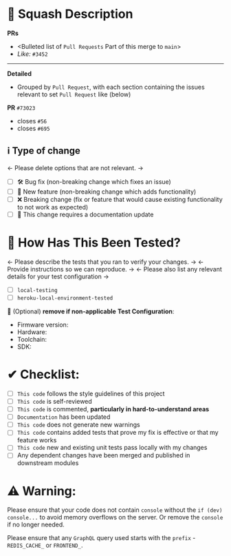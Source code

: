 # 📃 Squash Description

**PRs**

- <Bulleted list of `Pull Requests` Part of this merge to `main`>
- _Like:_ `#3452`

---

**Detailed**

- Grouped by `Pull Request`, with each section containing the issues
relevant to set `Pull Request` like (below)

**PR** `#73023`
- closes `#56`
- closes `#695`

## ℹ Type of change

<- Please delete options that are not relevant. ->

- [ ] 🛠 Bug fix (non-breaking change which fixes an issue)
- [ ] 🚀 New feature (non-breaking change which adds functionality)
- [ ] ❌ Breaking change (fix or feature that would cause existing functionality to not work as expected)
- [ ] 📃 This change requires a documentation update

# 🧰 How Has This Been Tested?

<- Please describe the tests that you ran to verify your changes. -> 
<- Provide instructions so we can reproduce. -> 
<- Please also list any relevant details for your test configuration ->

- [ ] `local-testing`
- [ ] `heroku-local-environment-tested`

🔽 (Optional) __remove if non-applicable__
**Test Configuration**:
* Firmware version:
* Hardware:
* Toolchain:
* SDK:

# ✔ Checklist:

- [ ] `This code` follows the style guidelines of this project
- [ ] `This code` is self-reviewed
- [ ] `This code` is commented, __particularly in hard-to-understand areas__
- [ ] `Documentation` has been updated
- [ ] `This code` does not generate new warnings
- [ ] `This code` contains added tests that prove my fix is effective or that my feature works
- [ ] `This code` new and existing unit tests pass locally with my changes
- [ ] Any dependent changes have been merged and published in downstream modules

# ⚠ Warning:

Please ensure that your code does not contain `console` without the `if (dev) console...`
to avoid memory overflows on the server. Or remove the `console` if no longer needed.

Please ensure that any `GraphQL` query used starts with the `prefix` - `REDIS_CACHE_` or `FRONTEND_`.